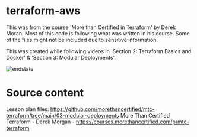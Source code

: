 # terraform-aws
This was from the course 'More than Certified in Terraform' by Derek Moran.  Most of this code is following what was written in his course. Some of the files might not be included due to sensitive information.

This was created while following videos in 'Section 2: Terraform Basics and Docker' & 'Section 3: Modular Deployments'.






![endstate](images/endstate.png)




# Source content
Lesson plan files: https://github.com/morethancertified/mtc-terraform/tree/main/03-modular-deployments
More Than Certified Terraform - Derek Morgan - https://courses.morethancertified.com/p/mtc-terraform
